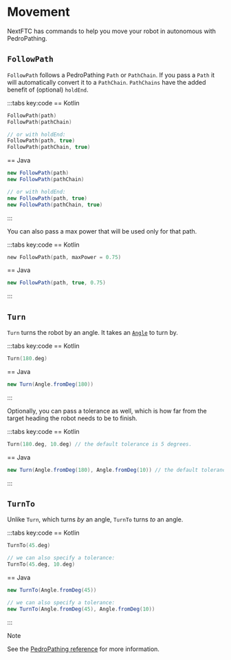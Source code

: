 # Movement

NextFTC has commands to help you move your robot in autonomous with PedroPathing.

## `FollowPath`

`FollowPath` follows a PedroPathing `Path` or `PathChain`. If you pass a `Path` it will automatically convert it to a `PathChain`. `PathChains` have the added benefit of (optional) `holdEnd`.

:::tabs key:code
== Kotlin

```kotlin
FollowPath(path)
FollowPath(pathChain)

// or with holdEnd:
FollowPath(path, true)
FollowPath(pathChain, true)
```

== Java

```java
new FollowPath(path)
new FollowPath(pathChain)

// or with holdEnd:
new FollowPath(path, true)
new FollowPath(pathChain, true)
```

:::

You can also pass a max power that will be used only for that path.

:::tabs key:code
== Kotlin

```kotlin
new FollowPath(path, maxPower = 0.75)
```

== Java

```java
new FollowPath(path, true, 0.75)
```

:::

## `Turn`

`Turn` turns the robot by an angle. It takes an [`Angle`](/src/nextftc/concepts/units#angle) to turn by.

:::tabs key:code
== Kotlin

```kotlin
Turn(180.deg)
```

== Java

```java
new Turn(Angle.fromDeg(180))
```

:::

Optionally, you can pass a tolerance as well, which is how far from the target heading the robot needs to be to finish.

:::tabs key:code
== Kotlin

```kotlin
Turn(180.deg, 10.deg) // the default tolerance is 5 degrees.
```

== Java

```java
new Turn(Angle.fromDeg(180), Angle.fromDeg(10)) // the default tolerance is 5 degrees.
```

:::

## `TurnTo`

Unlike `Turn`, which turns *by* an angle, `TurnTo` turns *to* an angle.

:::tabs key:code
== Kotlin

```kotlin
TurnTo(45.deg)

// we can also specify a tolerance:
TurnTo(45.deg, 10.deg)
```

== Java

```java
new TurnTo(Angle.fromDeg(45))

// we can also specify a tolerance:
new TurnTo(Angle.fromDeg(45), Angle.fromDeg(10))
```

:::

> [!NOTE]
> See the [PedroPathing reference](https://nextftc.dev/reference/pedro/com.rowanmcalpin.nextftc.pedro/index.html) for more information.